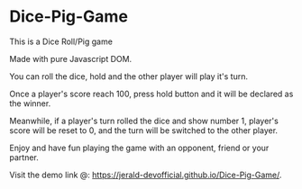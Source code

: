 # Dice-Pig-Game

This is a Dice Roll/Pig game

Made with pure Javascript DOM.

You can roll the dice, hold and the other player will play it's turn.

Once a player's score reach 100, press hold button and it will be declared as the winner.

Meanwhile, if a player's turn rolled the dice and show number 1, player's score will be reset to 0, and the turn will be switched to the other player.

Enjoy and have fun playing the game with an opponent, friend or your partner.

Visit the demo link @: https://jerald-devofficial.github.io/Dice-Pig-Game/.
